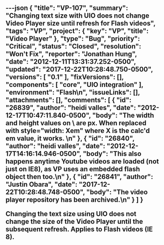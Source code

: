 ---json
{
  "title": "VP-107",
  "summary": "Changing text size with UIO does not change Video Player size until refresh for Flash videos",
  "tags": "VP",
  "project": {
    "key": "VP",
    "title": "Video Player"
  },
  "type": "Bug",
  "priority": "Critical",
  "status": "Closed",
  "resolution": "Won't Fix",
  "reporter": "Jonathan Hung",
  "date": "2012-12-11T13:31:37.252-0500",
  "updated": "2017-12-22T10:28:48.750-0500",
  "versions": [
    "0.1"
  ],
  "fixVersions": [],
  "components": [
    "core",
    "UIO integration"
  ],
  "environment": "Flash\n",
  "issueLinks": [],
  "attachments": [],
  "comments": [
    {
      "id": "26839",
      "author": "heidi valles",
      "date": "2012-12-17T10:47:11.840-0500",
      "body": "The width and height values on \\<object> are px.  When replaced with style=\"width: Xem\" where X is the calc'd em value, it works.&#x20;\n"
    },
    {
      "id": "26840",
      "author": "heidi valles",
      "date": "2012-12-17T14:16:14.946-0500",
      "body": "This also happens anytime Youtube videos are loaded (not just on IE8), as VP uses an embedded flash object then too.\n"
    },
    {
      "id": "26841",
      "author": "Justin Obara",
      "date": "2017-12-22T10:28:48.748-0500",
      "body": "The video player repository has been archived.\n"
    }
  ]
}
---
Changing the text size using UIO does not change the size of the Video Player until the subsequent refresh. Applies to Flash videos (IE 8).

        